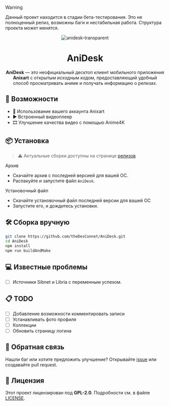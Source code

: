 > [!WARNING]  
> Данный проект находится в стадии бета-тестирования. Это не полноценный релиз, возможны баги и нестабильная работа. Структура проекта может менятся.

<div align="center">

![anidesk-transparent](https://github.com/user-attachments/assets/497e25a6-751c-4f98-bd60-faec3ab1e69d)

# AniDesk
**AniDesk** — это неофициальный десктоп клиент мобильного приложения **Anixart** с открытым исходным кодом, предоставляющий удобный способ просматривать аниме и получать информацию о релизах.

</div>

## 🔧 Возможности

- 🔐 Использование вашего аккаунта Anixart  
- ▶️ Встроенный видеоплеер  
- 🎞️ Улучшение качества видео с помощью Anime4K  

## 📦 Установка

> ⚠️ Актуальные сборки доступны на странице [релизов](https://github.com/theDesConnet/AniDesk/releases)

Архив
  - Скачайте архив с последней версией для вашей ОС.
  - Распакуйте и запустите файл `AniDesk`.

Установочный файл
 - Скачайте установочный файл последней версии для вашей ОС
 - Запустите его, и дождитесь установки.

## 🛠️ Сборка вручную

```bash
git clone https://github.com/theDesConnet/AniDesk.git
cd AniDesk
npm install
npm run buildAndMake
```

## 💻 Известные проблемы

- [ ] Источники Sibnet и Libria с переменным успехом.

## 📋 TODO
- [ ] Добавление возможности комментировать записи
- [ ] Устанавливать фото профиля
- [ ] Коллекции
- [ ] Обновить страницу логина

## 💬 Обратная связь

Нашли баг или хотите предложить улучшение? Открывайте [issue](https://github.com/theDesConnet/AniDesk/issues "issue") или создавайте pull request.

## 📜 Лицензия

Этот проект лицензирован под **GPL-2.0**. Подробности см. в файле [LICENSE](LICENSE).
